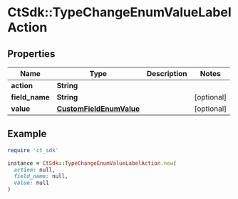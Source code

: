 # CtSdk::TypeChangeEnumValueLabelAction

## Properties

| Name | Type | Description | Notes |
| ---- | ---- | ----------- | ----- |
| **action** | **String** |  |  |
| **field_name** | **String** |  | [optional] |
| **value** | [**CustomFieldEnumValue**](CustomFieldEnumValue.md) |  | [optional] |

## Example

```ruby
require 'ct_sdk'

instance = CtSdk::TypeChangeEnumValueLabelAction.new(
  action: null,
  field_name: null,
  value: null
)
```

